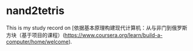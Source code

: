 # nand2tetris

This is my study record on [依据基本原理构建现代计算机：从与非门到俄罗斯方块（基于项目的课程）(https://www.coursera.org/learn/build-a-computer/home/welcome). 


